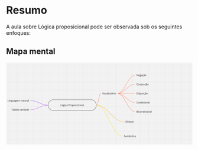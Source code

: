 # Resumo

A aula sobre Lógica proposicional pode ser observada sob os seguintes enfoques:

## Mapa mental

![Mapa mental da aula](../../../../../images/matematica_computacional/mc32.png)